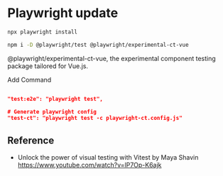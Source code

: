 # Playwright update

```sh
npx playwright install

npm i -D @playwright/test @playwright/experimental-ct-vue
```

@playwright/experimental-ct-vue, the experimental component testing package tailored for Vue.js.

Add Command

```json

"test:e2e": "playwright test",

# Generate playwright config
"test-ct": "playwright test -c playwright-ct.config.js"
```

## Reference

- Unlock the power of visual testing with Vitest by Maya Shavin
  https://www.youtube.com/watch?v=lP7Op-K6ajk

```

```
